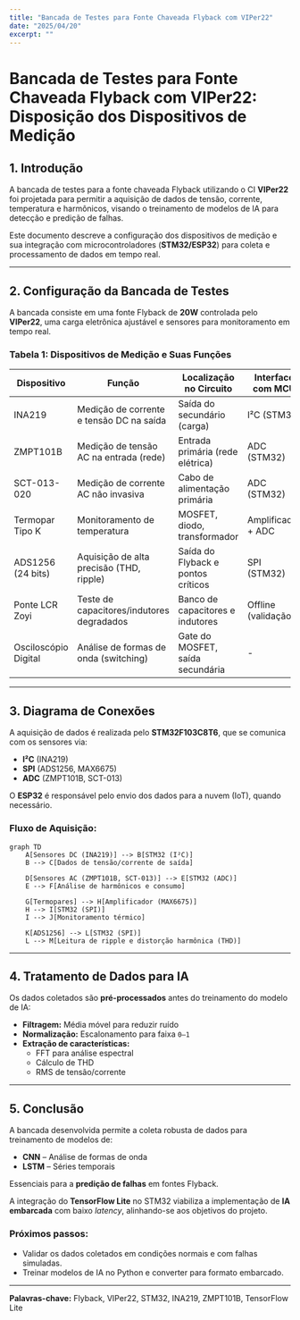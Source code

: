 ```yaml
---
title: "Bancada de Testes para Fonte Chaveada Flyback com VIPer22"
date: "2025/04/20"
excerpt: ""
---
```


 

# Bancada de Testes para Fonte Chaveada Flyback com VIPer22: Disposição dos Dispositivos de Medição

## 1. Introdução

A bancada de testes para a fonte chaveada Flyback utilizando o CI **VIPer22** foi projetada para permitir a aquisição de dados de tensão, corrente, temperatura e harmônicos, visando o treinamento de modelos de IA para detecção e predição de falhas.

Este documento descreve a configuração dos dispositivos de medição e sua integração com microcontroladores (**STM32/ESP32**) para coleta e processamento de dados em tempo real.

---

## 2. Configuração da Bancada de Testes

A bancada consiste em uma fonte Flyback de **20W** controlada pelo **VIPer22**, uma carga eletrônica ajustável e sensores para monitoramento em tempo real.

### Tabela 1: Dispositivos de Medição e Suas Funções

| Dispositivo      | Função                                     | Localização no Circuito            | Interface com MCU     |
|------------------|--------------------------------------------|-------------------------------------|------------------------|
| INA219           | Medição de corrente e tensão DC na saída    | Saída do secundário (carga)        | I²C (STM32)            |
| ZMPT101B         | Medição de tensão AC na entrada (rede)      | Entrada primária (rede elétrica)   | ADC (STM32)            |
| SCT-013-020      | Medição de corrente AC não invasiva         | Cabo de alimentação primária       | ADC (STM32)            |
| Termopar Tipo K  | Monitoramento de temperatura                | MOSFET, diodo, transformador       | Amplificador + ADC     |
| ADS1256 (24 bits) | Aquisição de alta precisão (THD, ripple)   | Saída do Flyback e pontos críticos | SPI (STM32)            |
| Ponte LCR Zoyi   | Teste de capacitores/indutores degradados  | Banco de capacitores e indutores   | Offline (validação)    |
| Osciloscópio Digital | Análise de formas de onda (switching)   | Gate do MOSFET, saída secundária   | -                      |

---

## 3. Diagrama de Conexões

A aquisição de dados é realizada pelo **STM32F103C8T6**, que se comunica com os sensores via:

- **I²C** (INA219)
- **SPI** (ADS1256, MAX6675)
- **ADC** (ZMPT101B, SCT-013)

O **ESP32** é responsável pelo envio dos dados para a nuvem (IoT), quando necessário.

### Fluxo de Aquisição:

```mermaid
graph TD
    A[Sensores DC (INA219)] --> B[STM32 (I²C)]
    B --> C[Dados de tensão/corrente de saída]

    D[Sensores AC (ZMPT101B, SCT-013)] --> E[STM32 (ADC)]
    E --> F[Análise de harmônicos e consumo]

    G[Termopares] --> H[Amplificador (MAX6675)]
    H --> I[STM32 (SPI)]
    I --> J[Monitoramento térmico]

    K[ADS1256] --> L[STM32 (SPI)]
    L --> M[Leitura de ripple e distorção harmônica (THD)]
```

---

## 4. Tratamento de Dados para IA

Os dados coletados são **pré-processados** antes do treinamento do modelo de IA:

- **Filtragem:** Média móvel para reduzir ruído
- **Normalização:** Escalonamento para faixa `0–1`
- **Extração de características:**
  - FFT para análise espectral
  - Cálculo de THD
  - RMS de tensão/corrente

---

## 5. Conclusão

A bancada desenvolvida permite a coleta robusta de dados para treinamento de modelos de:

- **CNN** – Análise de formas de onda
- **LSTM** – Séries temporais

Essenciais para a **predição de falhas** em fontes Flyback.

A integração do **TensorFlow Lite** no STM32 viabiliza a implementação de **IA embarcada** com baixo *latency*, alinhando-se aos objetivos do projeto.

### Próximos passos:
- Validar os dados coletados em condições normais e com falhas simuladas.
- Treinar modelos de IA no Python e converter para formato embarcado.

---

**Palavras-chave:** Flyback, VIPer22, STM32, INA219, ZMPT101B, TensorFlow Lite  
 

 